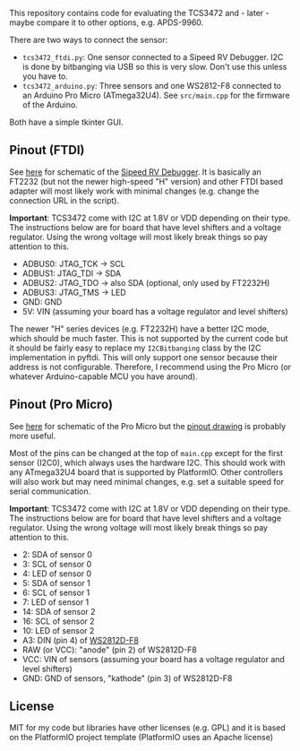 This repository contains code for evaluating the TCS3472 and - later - maybe compare it to other options, e.g. APDS-9960.

There are two ways to connect the sensor:

* `tcs3472_ftdi.py`: One sensor connected to a Sipeed RV Debugger. I2C is done by bitbanging via USB so this is very slow. Don't use this unless you have to.
* `tcs3472_arduino.py`: Three sensors and one WS2812-F8 connected to an Arduino Pro Micro (ATmega32U4). See `src/main.cpp` for the firmware of the Arduino.

Both have a simple tkinter GUI.


Pinout (FTDI)
-------------

See [here](https://github.com/kprasadvnsi/tang-doc/releases/download/1.0.0/FT2232D.Schematic.pdf) for schematic of the [Sipeed RV Debugger](https://tang.sipeed.com/en/hardware-overview/rv-debugger/).
It is basically an FT2232 (but not the newer high-speed "H" version) and other FTDI based adapter will most likely work with minimal changes (e.g. change the connection URL in the script).

**Important**: TCS3472 come with I2C at 1.8V or VDD depending on their type. The instructions below are for board that have level shifters and a voltage regulator. Using the wrong voltage will most likely break things so pay attention to this.

* ADBUS0: JTAG_TCK -> SCL
* ADBUS1: JTAG_TDI -> SDA
* ADBUS2: JTAG_TDO -> also SDA  (optional, only used by FT2232H)
* ADBUS3: JTAG_TMS -> LED
* GND: GND
* 5V: VIN (assuming your board has a voltage regulator and level shifters)

The newer "H" series devices (e.g. FT2232H) have a better I2C mode, which should be much faster. This is not supported by the current code but it should be fairly easy to replace my `I2CBitbanging` class
by the I2C implementation in pyftdi. This will only support one sensor because their address is not configurable. Therefore, I recommend using the Pro Micro (or whatever Arduino-capable MCU you have around).


Pinout (Pro Micro)
------------------

See [here](https://cdn.sparkfun.com/datasheets/Dev/Arduino/Boards/Pro_Micro_v13b.pdf) for schematic of the Pro Micro but the [pinout drawing](https://learn.sparkfun.com/tutorials/pro-micro--fio-v3-hookup-guide/hardware-overview-pro-micro) is probably more useful.

Most of the pins can be changed at the top of `main.cpp` except for the first sensor (I2C0), which always uses the hardware I2C. This should work with any ATmega32U4 board that is supported by PlatformIO. Other controllers will also work but may need minimal changes, e.g. set a suitable speed for serial communication.

**Important**: TCS3472 come with I2C at 1.8V or VDD depending on their type. The instructions below are for board that have level shifters and a voltage regulator. Using the wrong voltage will most likely break things so pay attention to this.

* 2:  SDA of sensor 0
* 3:  SCL of sensor 0
* 4:  LED of sensor 0
* 5:  SDA of sensor 1
* 6:  SCL of sensor 1
* 7:  LED of sensor 1
* 14: SDA of sensor 2
* 16: SCL of sensor 2
* 10: LED of sensor 2
* A3: DIN (pin 4) of [WS2812D-F8](https://datasheet.lcsc.com/lcsc/1811021523_Worldsemi-WS2812D-F8_C139126.pdf)
* RAW (or VCC): "anode" (pin 2) of WS2812D-F8
* VCC: VIN of sensors (assuming your board has a voltage regulator and level shifters)
* GND: GND of sensors, "kathode" (pin 3) of WS2812D-F8


License
-------

MIT for my code but libraries have other licenses (e.g. GPL) and it is based on the PlatformIO project template (PlatformIO uses an Apache license)
